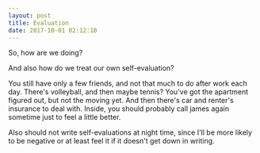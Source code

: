 ```yaml
---
layout: post
title: Evaluation
date: 2017-10-01 02:12:10
---
```


So, how are we doing?

And also how do we treat our own self-evaluation?

You still have only a few friends, and not that much to do after work each day. 
There's volleyball, and then maybe tennis?
You've got the apartment figured out, but not the moving yet. And then there's car and renter's insurance to deal with.
Inside, you should probably call james again sometime just to feel a little better. 

Also should not write self-evaluations at night time, since I'll be more likely to be negative or at least feel it if it doesn't get down in writing. 